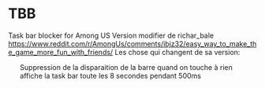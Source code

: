 # TBB
Task bar blocker for Among US
Version modifier de richar_bale https://www.reddit.com/r/AmongUs/comments/ibjz32/easy_way_to_make_the_game_more_fun_with_friends/
Les chose qui changent de sa version:
<ol>
  <il>Suppression de la disparaition de la barre quand on touche à rien</li>
  <il>affiche la task bar toute les 8 secondes pendant 500ms</li>
</ol>



